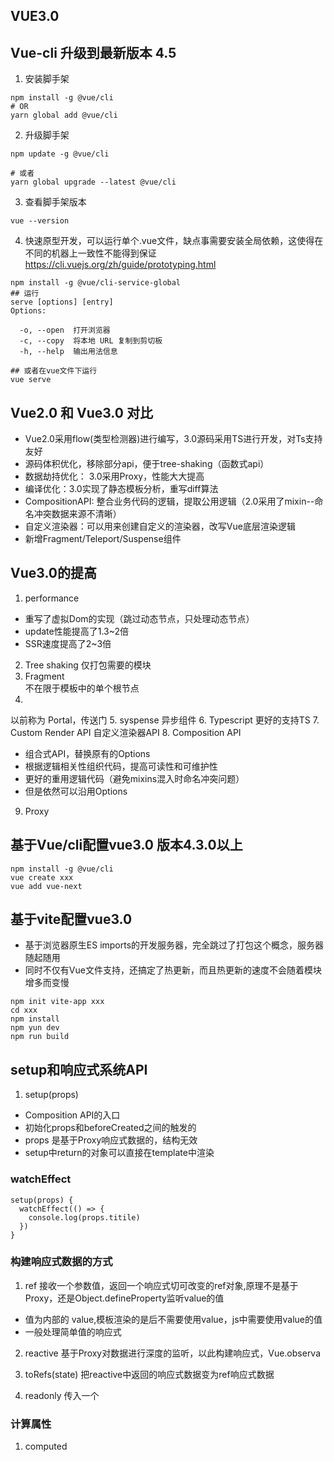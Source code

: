 ## VUE3.0

## Vue-cli 升级到最新版本 4.5
1. 安装脚手架
```
npm install -g @vue/cli
# OR
yarn global add @vue/cli

```
2. 升级脚手架
```
npm update -g @vue/cli

# 或者
yarn global upgrade --latest @vue/cli
```
3. 查看脚手架版本
```
vue --version
```
4. 快速原型开发，可以运行单个.vue文件，缺点事需要安装全局依赖，这使得在不同的机器上一致性不能得到保证
https://cli.vuejs.org/zh/guide/prototyping.html
```
npm install -g @vue/cli-service-global
## 运行
serve [options] [entry]
Options:

  -o, --open  打开浏览器
  -c, --copy  将本地 URL 复制到剪切板
  -h, --help  输出用法信息

## 或者在vue文件下运行
vue serve
```

## Vue2.0 和 Vue3.0 对比
- Vue2.0采用flow(类型检测器)进行编写，3.0源码采用TS进行开发，对Ts支持友好
- 源码体积优化，移除部分api，便于tree-shaking（函数式api）
- 数据劫持优化： 3.0采用Proxy，性能大大提高
- 编译优化：3.0实现了静态模板分析，重写diff算法
- CompositionAPI: 整合业务代码的逻辑，提取公用逻辑（2.0采用了mixin--命名冲突数据来源不清晰）
- 自定义渲染器：可以用来创建自定义的渲染器，改写Vue底层渲染逻辑
- 新增Fragment/Teleport/Suspense组件



## Vue3.0的提高
1. performance  
- 重写了虚拟Dom的实现（跳过动态节点，只处理动态节点）
- update性能提高了1.3~2倍  
- SSR速度提高了2~3倍
2. Tree shaking
仅打包需要的模块
3. Fragment  
不在限于模板中的单个根节点
4. <Teleport> 
以前称为 Portal，传送门
5. syspense
异步组件
6. Typescript
更好的支持TS
7. Custom Render API 自定义渲染器API
8. Composition API
- 组合式API，替换原有的Options
- 根据逻辑相关性组织代码，提高可读性和可维护性
- 更好的重用逻辑代码（避免mixins混入时命名冲突问题）
- 但是依然可以沿用Options
9. Proxy  


## 基于Vue/cli配置vue3.0 版本4.3.0以上
```
npm install -g @vue/cli
vue create xxx
vue add vue-next
```

## 基于vite配置vue3.0
- 基于浏览器原生ES imports的开发服务器，完全跳过了打包这个概念，服务器随起随用
- 同时不仅有Vue文件支持，还搞定了热更新，而且热更新的速度不会随着模块增多而变慢
```
npm init vite-app xxx
cd xxx
npm install 
npm yun dev
npm run build
```

## setup和响应式系统API
1. setup(props)
- Composition API的入口
- 初始化props和beforeCreated之间的触发的
- props 是基于Proxy响应式数据的，结构无效
- setup中return的对象可以直接在template中渲染


### watchEffect
```
setup(props) {
  watchEffect(() => {
    console.log(props.titile)
  })
}
```

### 构建响应式数据的方式
1. ref 接收一个参数值，返回一个响应式切可改变的ref对象,原理不是基于Proxy，还是Object.defineProperty监听value的值
- 值为内部的 value,模板渲染的是后不需要使用value，js中需要使用value的值
- 一般处理简单值的响应式

2. reactive 基于Proxy对数据进行深度的监听，以此构建响应式，Vue.observa

3. toRefs(state) 把reactive中返回的响应式数据变为ref响应式数据

4. readonly 传入一个

### 计算属性  
1. computed
```

```



